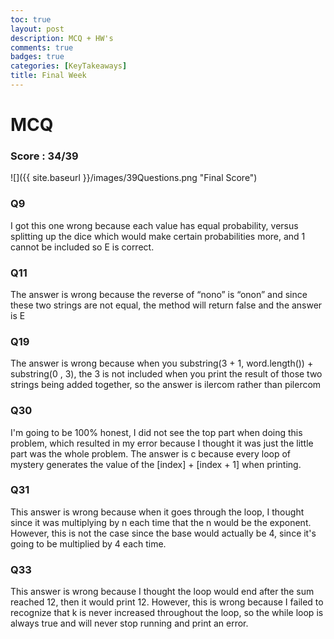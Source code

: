 ```yaml
---
toc: true
layout: post
description: MCQ + HW's
comments: true
badges: true
categories: [KeyTakeaways]
title: Final Week
---
```

# MCQ
### Score : 34/39
![]({{ site.baseurl }}/images/39Questions.png "Final Score")

### Q9
I got this one wrong because each value has equal probability, versus splitting up the dice which would make certain probabilities more, and 1 cannot be included so E is correct.

### Q11
The answer is wrong because the reverse of “nono” is “onon” and since these two strings are not equal, the method will return false and the answer is E

### Q19
The answer is wrong because when you substring(3 + 1, word.length()) + substring(0 , 3), the 3 is not included when you print the result of those two strings being added together, so the answer is ilercom rather than pilercom

### Q30
I'm going to be 100% honest, I did not see the top part when doing this problem, which resulted in my error because I thought it was just the little part was the whole problem. The answer is c because every loop of mystery generates the value of the [index] + [index + 1] when printing.

### Q31
This answer is wrong because when it goes through the loop, I thought since it was multiplying by n each time that the n would be the exponent. However, this is not the case since the base would actually be 4, since it's going to be multiplied by 4 each time.

### Q33
This answer is wrong because I thought the loop would end after the sum reached 12, then it would print 12. However, this is wrong because I failed to recognize that k is never increased throughout the loop, so the while loop is always true and will never stop running and print an error.